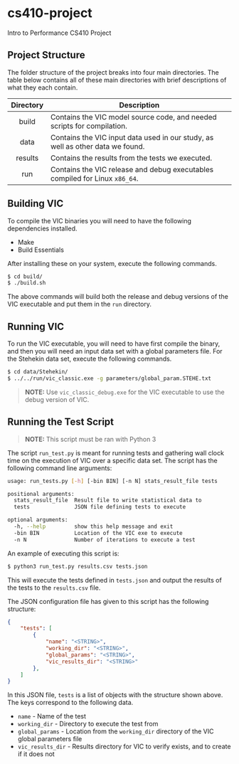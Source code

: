 # cs410-project
Intro to Performance CS410 Project

## Project Structure
The folder structure of the project breaks into four main directories. The table below contains all of these main directories with brief descriptions of what they each contain.

| Directory  |                                      Description                                       |
| :--------: | -------------------------------------------------------------------------------------- |
| build      | Contains the VIC model source code, and needed scripts for compilation.                |
| data       | Contains the VIC input data used in our study, as well as other data we found.         |
| results    | Contains the results from the tests we executed.                                       |
| run        | Contains the VIC release and debug executables compiled for Linux <code>x86_64</code>. |

## Building VIC
To compile the VIC binaries you will need to have the following dependencies installed.

- Make
- Build Essentials

After installing these on your system, execute the following commands.

```sh
$ cd build/
$ ./build.sh
```

The above commands will build both the release and debug versions of the VIC executable and put them in the <code>run</code> directory.

## Running VIC
To run the VIC executable, you will need to have first compile the binary, and then you will need an input data set with a global parameters file. For the Stehekin data set, execute the following commands.

```sh
$ cd data/Stehekin/
$ ../../run/vic_classic.exe -g parameters/global_param.STEHE.txt
```

> **NOTE:** Use <code>vic_classic_debug.exe</code> for the VIC executable to use the debug version of VIC.

## Running the Test Script
>**NOTE:** This script must be ran with Python 3

The script <code>run_test.py</code> is meant for running tests and gathering wall clock time on the execution of VIC over a specific data set. The script has the following command line arguments:

```sh
usage: run_tests.py [-h] [-bin BIN] [-n N] stats_result_file tests

positional arguments:
  stats_result_file  Result file to write statistical data to
  tests              JSON file defining tests to execute

optional arguments:
  -h, --help         show this help message and exit
  -bin BIN           Location of the VIC exe to execute
  -n N               Number of iterations to execute a test
```

An example of executing this script is:

```sh
$ python3 run_test.py results.csv tests.json
```

This will execute the tests defined in <code>tests.json</code> and output the results of the tests to the <code>results.csv</code> file.

The JSON configuration file has given to this script has the following structure:

```json
{
    "tests": [
        {
            "name": "<STRING>",
            "working_dir": "<STRING>",
            "global_params": "<STRING>",
            "vic_results_dir": "<STRING>"
        },
    ]
}
```

In this JSON file, <code>tests</code> is a list of objects with the structure shown above. The keys correspond to the following data.

- <code>name</code> - Name of the test
- <code>working_dir</code> - Directory to execute the test from
- <code>global_params</code> - Location from the <code>working_dir</code> directory of the VIC global parameters file
- <code>vic_results_dir</code> - Results directory for VIC to verify exists, and to create if it does not
